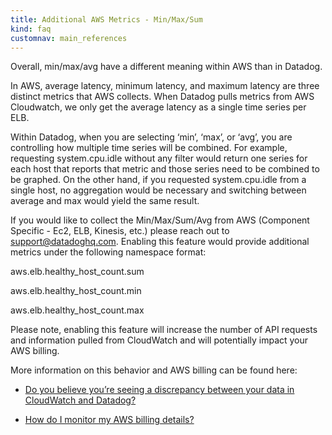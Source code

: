 ```yaml
---
title: Additional AWS Metrics - Min/Max/Sum
kind: faq
customnav: main_references
---
```


Overall, min/max/avg have a different meaning within AWS than in Datadog.

In AWS, average latency, minimum latency, and maximum latency are three distinct metrics that AWS collects. When Datadog pulls metrics from AWS Cloudwatch, we only get the average latency as a single time series per ELB.

Within Datadog, when you are selecting ‘min’, ‘max’, or ‘avg’, you are controlling how multiple time series will be combined. For example, requesting system.cpu.idle without any filter would return one series for each host that reports that metric and those series need to be combined to be graphed. On the other hand, if you requested system.cpu.idle from a single host, no aggregation would be necessary and switching between average and max would yield the same result.

If you would like to collect the Min/Max/Sum/Avg from AWS (Component Specific - Ec2, ELB, Kinesis, etc.) please reach out to support@datadoghq.com. Enabling this feature would provide additional metrics under the following namespace format:

aws.elb.healthy_host_count.sum

aws.elb.healthy_host_count.min

aws.elb.healthy_host_count.max

Please note, enabling this feature will increase the number of API requests and information pulled from CloudWatch and will potentially impact your AWS billing.

More information on this behavior and AWS billing can be found here:

* [Do you believe you’re seeing a discrepancy between your data in CloudWatch and Datadog?](/faq/do-you-believe-you-re-seeing-a-discrepancy-between-your-data-in-cloudwatch-and-datadog)

* [How do I monitor my AWS billing details?](/faq/how-do-i-monitor-my-aws-billing-details)